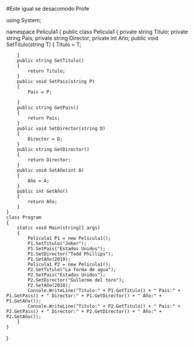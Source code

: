 #Este igual se desacomodo Profe

using System;

namespace Pelicula1
{
    public class Pelicula1
    {
	    private string Titulo;
	    private string Pais;
	    private string Director;
        private int Año;
	    public void SetTitulo(string T)
        {
		    Titulo = T;	
        
	    }
	    public string GetTitulo()
        {
	        return Titulo;	
	    }
        public void SetPais(string P)
        {
		    Pais = P;	
        
	    }
	    public string GetPais()
        {
	        return Pais;	
	    }
        public void SetDirector(string D)
        {
		    Director = D;	
	    }
	    public string GetDirector()
        {
	        return Director;	
	    }
	    public void SetAño(int A)
        {
		    Año = A;	
	    }
	    public int GetAño()
        {
		    return Año;	
	    }
    }
    class Program
    {
        static void Main(string[] args)
        {
            Pelicula1 P1 = new Pelicula1();
		    P1.SetTitulo("Joker");
            P1.SetPais("Estados Unidos");
            P1.SetDirector("Todd Phillips");
		    P1.SetAño(2019);
		    Pelicula1 P2 = new Pelicula1();
		    P2.SetTitulo("La forma de agua");
            P2.SetPais("Estados Unidos");
            P2.SetDirector("Gullermo del toro");
		    P2.SetAño(2018);
            Console.WriteLine("Titulo:" + P1.GetTitulo() + " Pais:" + P1.GetPais() + " Director:" + P1.GetDirector() + " Año:" + P1.GetAño());
            Console.WriteLine("Titulo:" + P2.GetTitulo() + " Pais:" + P2.GetPais() + " Director:" + P2.GetDirector() + " Año:" + P2.GetAño());
        }
    }
}
